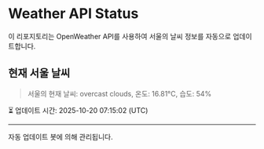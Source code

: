 
# Weather API Status

이 리포지토리는 OpenWeather API를 사용하여 서울의 날씨 정보를 자동으로 업데이트합니다.

## 현재 서울 날씨
> 서울의 현재 날씨: overcast clouds, 온도: 16.81°C, 습도: 54%

⏳ 업데이트 시간: 2025-10-20 07:15:02 (UTC)

---
자동 업데이트 봇에 의해 관리됩니다.
